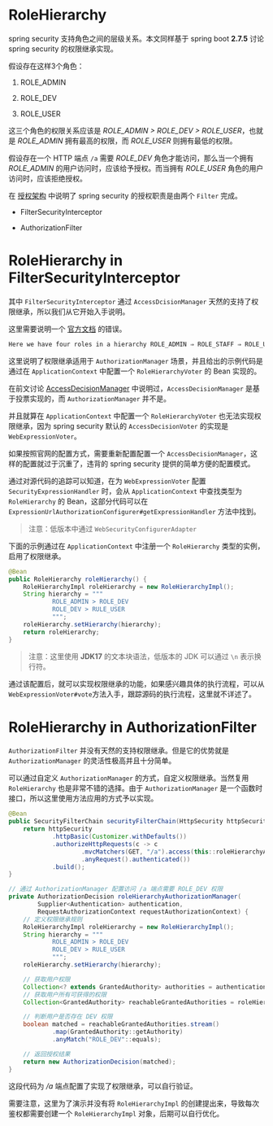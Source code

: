 # RoleHierarchy

spring security 支持角色之间的层级关系。本文同样基于 spring boot **2.7.5** 讨论 spring security 的权限继承实现。

假设存在这样3个角色：

1. ROLE_ADMIN

2. ROLE_DEV

3. ROLE_USER

这三个角色的权限关系应该是 *ROLE_ADMIN > ROLE_DEV > ROLE_USER*，也就是 *ROLE_ADMIN* 拥有最高的权限，而 *ROLE_USER* 则拥有最低的权限。

假设存在一个 HTTP 端点 `/a` 需要 *ROLE_DEV* 角色才能访问，那么当一个拥有 *ROLE_ADMIN* 的用户访问时，应该给予授权。而当拥有 *ROLE_USER* 角色的用户访问时，应该拒绝授权。

在 [授权架构](./spring-security-1.md#authorization-architecture) 中说明了 spring security 的授权职责是由两个 `Filter` 完成。

- FilterSecurityInterceptor

- AuthorizationFilter

# RoleHierarchy in FilterSecurityInterceptor

其中 `FilterSecurityInterceptor` 通过 `AccessDcisionManager` 天然的支持了权限继承，所以我们从它开始入手说明。

这里需要说明一个 [官方文档](https://docs.spring.io/spring-security/reference/5.7.4/servlet/authorization/architecture.html#authz-hierarchical-roles) 的错误。

```txt
Here we have four roles in a hierarchy ROLE_ADMIN ⇒ ROLE_STAFF ⇒ ROLE_USER ⇒ ROLE_GUEST. A user who is authenticated with ROLE_ADMIN, will behave as if they have all four roles when security constraints are evaluated against an AuthorizationManager adapted to call the above RoleHierarchyVoter. The > symbol can be thought of as meaning "includes".
```

这里说明了权限继承适用于 `AuthorizationManager` 场景，并且给出的示例代码是通过在 `ApplicationContext` 中配置一个 `RoleHierarchyVoter` 的 Bean 实现的。

在前文讨论 [AccessDecisionManager](./spring-security-1.md#accessdecisionmanager) 中说明过，`AccessDecisionManager` 是基于投票实现的，而 `AuthorizationManager` 并不是。

并且就算在 `ApplicationContext` 中配置一个 `RoleHierarchyVoter` 也无法实现权限继承，因为 spring security 默认的 `AccessDecisionVoter` 的实现是 `WebExpressionVoter`。

如果按照官网的配置方式，需要重新配置配置一个 `AccessDecisionManager`，这样的配置就过于沉重了，违背的 spring security 提供的简单方便的配置模式。

通过对源代码的追踪可以知道，在为 `WebExpressionVoter` 配置 `SecurityExpressionHandler` 时，会从 `ApplicationContext` 中查找类型为 `RoleHierarchy` 的 Bean，这部分代码可以在 `ExpressionUrlAuthorizationConfigurer#getExpressionHandler` 方法中找到。

> 注意：低版本中通过 `WebSecurityConfigurerAdapter` 

下面的示例通过在 `ApplicationContext` 中注册一个 `RoleHierarchy` 类型的实例，启用了权限继承。

```java
@Bean
public RoleHierarchy roleHierarchy() {
    RoleHierarchyImpl roleHierarchy = new RoleHierarchyImpl();
    String hierarchy = """
            ROLE_ADMIN > ROLE_DEV
            ROLE_DEV > RULE_USER
            """;
    roleHierarchy.setHierarchy(hierarchy);
    return roleHierarchy;
}
```

> 注意：这里使用 **JDK17** 的文本块语法，低版本的 JDK 可以通过 `\n` 表示换行符。

通过该配置后，就可以实现权限继承的功能，如果感兴趣具体的执行流程，可以从 `WebExpressionVoter#vote`方法入手，跟踪源码的执行流程，这里就不详述了。

# RoleHierarchy in AuthorizationFilter

`AuthorizationFilter` 并没有天然的支持权限继承。但是它的优势就是 `AuthorizationManager` 的灵活性极高并且十分简单。

可以通过自定义 `AuthorizationManager` 的方式，自定义权限继承。当然复用 `RoleHierarchy` 也是非常不错的选择。由于 `AuthorizationManager` 是一个函数时接口，所以这里使用方法应用的方式予以实现。

```java
@Bean
public SecurityFilterChain securityFilterChain(HttpSecurity httpSecurity) throws Exception {
    return httpSecurity
            .httpBasic(Customizer.withDefaults())
            .authorizeHttpRequests(c -> c
                    .mvcMatchers(GET, "/a").access(this::roleHierarchyAuthorizationManager)
                    .anyRequest().authenticated())
            .build();
}

// 通过 AuthorizationManager 配置访问 /a 端点需要 ROLE_DEV 权限
private AuthorizationDecision roleHierarchyAuthorizationManager(
        Supplier<Authentication> authentication,
        RequestAuthorizationContext requestAuthorizationContext) {
    // 定义权限继承规则
    RoleHierarchyImpl roleHierarchy = new RoleHierarchyImpl();
    String hierarchy = """
            ROLE_ADMIN > ROLE_DEV
            ROLE_DEV > RULE_USER
            """;
    roleHierarchy.setHierarchy(hierarchy);

    // 获取用户权限
    Collection<? extends GrantedAuthority> authorities = authentication.get().getAuthorities();
    // 获取用户所有可获得的权限
    Collection<GrantedAuthority> reachableGrantedAuthorities = roleHierarchy.getReachableGrantedAuthorities(authorities);

    // 判断用户是否存在 DEV 权限
    boolean matched = reachableGrantedAuthorities.stream()
            .map(GrantedAuthority::getAuthority)
            .anyMatch("ROLE_DEV"::equals);

    // 返回授权结果
    return new AuthorizationDecision(matched);
}
```

这段代码为 */a* 端点配置了实现了权限继承，可以自行验证。

需要注意，这里为了演示并没有将 `RoleHierarchyImpl` 的创建提出来，导致每次鉴权都需要创建一个 `RoleHierarchyImpl` 对象，后期可以自行优化。
